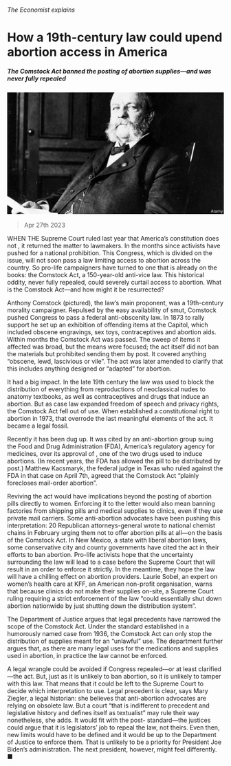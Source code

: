 ###### The Economist explains

# How a 19th-century law could upend abortion access in America 

##### The Comstock Act banned the posting of abortion supplies—and was never fully repealed 

![image](images/20230429_BLP507.jpg) 

> Apr 27th 2023 

WHEN THE Supreme Court ruled last year that America’s constitution does not , it returned the matter to lawmakers. In the months since activists have pushed for a national prohibition. This Congress, which is divided on the issue, will not soon pass a law limiting access to abortion across the country. So pro-life campaigners have turned to one that is already on the books: the Comstock Act, a 150-year-old anti-vice law. This historical oddity, never fully repealed, could severely curtail access to abortion. What is the Comstock Act—and how might it be resurrected?

Anthony Comstock (pictured), the law’s main proponent, was a 19th-century morality campaigner. Repulsed by the easy availability of smut, Comstock pushed Congress to pass a federal anti-obscenity law. In 1873 to rally support he set up an exhibition of offending items at the Capitol, which included obscene engravings, sex toys, contraceptives and abortion aids. Within months the Comstock Act was passed. The sweep of items it affected was broad, but the means were focused; the act itself did not ban the materials but prohibited sending them by post. It covered anything “obscene, lewd, lascivious or vile”. The act was later amended to clarify that this includes anything designed or “adapted” for abortion.

It had a big impact. In the late 19th century the law was used to block the distribution of everything from reproductions of neoclassical nudes to anatomy textbooks, as well as contraceptives and drugs that induce an abortion. But as case law expanded freedom of speech and privacy rights, the Comstock Act fell out of use. When  established a constitutional right to abortion in 1973, that overrode the last meaningful elements of the act. It became a legal fossil. 

Recently it has been dug up. It was cited by an anti-abortion group suing the Food and Drug Administration (FDA), America’s regulatory agency for medicines, over its approval of , one of the two drugs used to induce abortions. (In recent years, the FDA has allowed the pill to be distributed by post.) Matthew Kacsmaryk, the federal judge in Texas who ruled against the FDA in that case on April 7th, agreed that the Comstock Act “plainly forecloses mail-order abortion”. 

Reviving the act would have implications beyond the posting of abortion pills directly to women. Enforcing it to the letter would also mean banning factories from shipping pills and medical supplies to clinics, even if they use private mail carriers. Some anti-abortion advocates have been pushing this interpretation: 20 Republican attorneys-general wrote to national chemist chains in February urging them not to offer abortion pills at all—on the basis of the Comstock Act. In New Mexico, a state with liberal abortion laws, some conservative city and county governments have cited the act in their efforts to ban abortion. Pro-life activists hope that the uncertainty surrounding the law will lead to a case before the Supreme Court that will result in an order to enforce it strictly. In the meantime, they hope the law will have a chilling effect on abortion providers. Laurie Sobel, an expert on women’s health care at KFF, an American non-profit organisation, warns that because clinics do not make their supplies on-site, a Supreme Court ruling requiring a strict enforcement of the law “could essentially shut down abortion nationwide by just shutting down the distribution system”.

The Department of Justice argues that legal precedents have narrowed the scope of the Comstock Act. Under the standard established in a humorously named case from 1936,  the Comstock Act can only stop the distribution of supplies meant for an “unlawful” use. The department further argues that, as there are many legal uses for the medications and supplies used in abortion, in practice the law cannot be enforced. 

A legal wrangle could be avoided if Congress repealed—or at least clarified—the act. But, just as it is unlikely to ban abortion, so it is unlikely to tamper with this law. That means that it could be left to the Supreme Court to decide which interpretation to use. Legal precedent is clear, says Mary Ziegler, a legal historian: she believes that anti-abortion advocates are relying on obsolete law. But a court “that is indifferent to precedent and legislative history and defines itself as textualist” may rule their way nonetheless, she adds. It would fit with the post- standard—the justices could argue that it is legislators’ job to repeal the law, not theirs. Even then, new limits would have to be defined and it would be up to the Department of Justice to enforce them. That is unlikely to be a priority for President Joe Biden’s administration. The next president, however, might feel differently. ■

